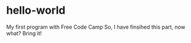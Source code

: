 # hello-world
My first program with Free Code Camp
So, I have finsihed this part, now what? Bring it!

